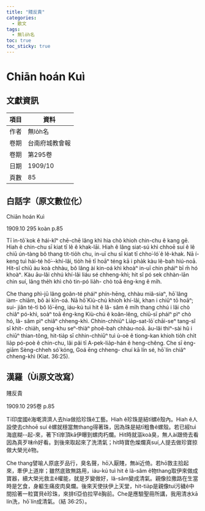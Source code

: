 ```yaml
---
title: "賤反貴"
categories:
  - 散文
tags:
  - 無lo̍h名
toc: true
toc_sticky: true
---
```


# Chiān hoán Kuì

## 文獻資訊

| 項目 | 資料 |
|---|---|
| 作者 | 無lo̍h名 |
| 卷期 | 台南府城教會報 |
| 卷期 | 第295卷 |
| 日期 | 1909/10 |
| 頁數 | 85 |

## 白話字（原文數位化）

Chiān hoán Kuì

1909.10 295 koàn p.85

Tī ìn-tō͘ kok ê hái-kîⁿ chē-chē lâng khì hia chò khioh chin-chu ê kang gē. Hiah ê chin-chu sī kiat tī lê ê khak-lāi. Hiah ê lâng siat-sú khì chhoē suí ê lê chiū ún-tàng bô thang tit-tio̍h chu, in-uī chu sī kiat tī chho͘-ló͘ ê lê-khak. Nā í-keng tuì hái-té hô͘--khí-lâi, tio̍h hē tī hoāⁿ téng kā i pha̍k kàu lê-bah hiú-noā. Hit-sî chiū àu koà chhàu, bô lâng ài kin-oá khì khoàⁿ in-uī chin pháiⁿ bī m̄ hó khoàⁿ. Kàu āu-lâi chhú khí-lâi liáu sé chheng-khì; hit sî pó sek chhàn-lān chin suí, lâng the̍h khì chò tin-pó lia̍h- chò toā êng-kng ê mi̍h.

Che thang phì-jū lâng goân-té pháiⁿ phín-hēng, chhàu miâ-siaⁿ, hō͘ lâng iàm- chiām, bô ài kīn-oá. Nā hō͘ Kiù-chú khioh khí-lâi, khan i chiūⁿ tō hoāⁿ; sui- jiân té-tì bô lō͘-ēng, iáu-kú tuì hit ê lâ- sâm ê mi̍h thang chhú i lâi chò chiâⁿ pó-khì, soàⁿ toā êng-kng Kiù-chú ê koân-lêng, chiū-sī pháiⁿ pìⁿ chò hó, lâ- sâm pìⁿ chiâⁿ chheng-khì. Chhin-chhiūⁿ Lia̍p-sat-lō͘ chāi-seⁿ tang-sî sī khit- chia̍h, seng-khu seⁿ-thiàⁿ phoê-bah chhàu-noā. āu-lâi thiⁿ-sài hû i chiūⁿ thian-tông, hit-tia̍p sī chhin-chhiūⁿ tuì ù-oè ê tiong-kan khioh tio̍h chi̍t lia̍p pó-poè ê chin-chu, lâi pâi tī A-pek-lia̍p-hán ê heng-chêng. Che sī èng-giām Sèng-chheh só͘ kóng, Goá ēng chheng- chuí kā lín sé, hō͘ lín chiâⁿ chheng-khì (Kiat. 36:25).

## 漢羅（Ùi原文改寫）

賤反貴

1909.10 295卷 p.85

Tī印度國ê海墘濟濟人去hia做拾珍珠ê工藝。Hiah ê珍珠是結tī螺ê殼內。Hiah ê人設使去chhoē suí ê螺就穩當無thang得著珠，因為珠是結tī粗魯ê螺殼。若已經tuì海底糊--起-來，著下tī岸頂kā伊曝到螺肉朽爛。Hit時就漚koà臭，無人ài跟倚去看因為真歹味m̄好看。到後來取起來了洗清氣；hit時寶色燦爛真suí,人提去做珍寶掠做大榮光ê物。

Che thang譬喻人原底歹品行，臭名聲，hō͘人厭賤，無ài近倚。若hō͘救主拾起來，牽伊上道岸；雖然底致無路用，iáu-kú tuì hit ê lâ-sâm ê物thang取伊來做成寶器，續大榮光救主ê權能，就是歹變做好，lâ-sâm變成清氣。親像拉撒路在生當時是乞食，身軀生痛皮肉臭爛。後來天使扶伊上天堂，hit-tia̍p是親像tuì污穢ê中間拾著一粒寶貝ê珍珠，來排tī亞伯拉罕ê胸前。Che是應驗聖冊所講，我用清水kā lín洗，hō͘ lín成清氣。（結 36:25）。
